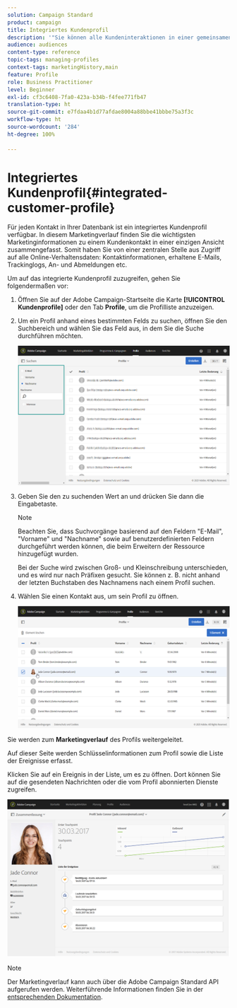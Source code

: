 ```yaml
---
solution: Campaign Standard
product: campaign
title: Integriertes Kundenprofil
description: '"Sie können alle Kundeninteraktionen in einer gemeinsamen Übersicht verfolgen: Das integrierte Kundenprofil von Adobe Campaign wird während des gesamten Lebenszyklus eines Kunden aktualisiert."'
audience: audiences
content-type: reference
topic-tags: managing-profiles
context-tags: marketingHistory,main
feature: Profile
role: Business Practitioner
level: Beginner
exl-id: cf3c6408-7fa0-423a-b34b-f4fee771fb47
translation-type: ht
source-git-commit: e7fdaa4b1d77afdae8004a88bbe41bbbe75a3f3c
workflow-type: ht
source-wordcount: '284'
ht-degree: 100%

---
```


# Integriertes Kundenprofil{#integrated-customer-profile}

Für jeden Kontakt in Ihrer Datenbank ist ein integriertes Kundenprofil verfügbar. In diesem Marketingverlauf finden Sie die wichtigsten Marketinginformationen zu einem Kundenkontakt in einer einzigen Ansicht zusammengefasst. Somit haben Sie von einer zentralen Stelle aus Zugriff auf alle Online-Verhaltensdaten: Kontaktinformationen, erhaltene E-Mails, Trackinglogs, An- und Abmeldungen etc.

Um auf das integrierte Kundenprofil zuzugreifen, gehen Sie folgendermaßen vor:

1. Öffnen Sie auf der Adobe Campaign-Startseite die Karte **[!UICONTROL Kundenprofile]** oder den Tab **Profile**, um die Profilliste anzuzeigen.

1. Um ein Profil anhand eines bestimmten Felds zu suchen, öffnen Sie den Suchbereich und wählen Sie das Feld aus, in dem Sie die Suche durchführen möchten.


   ![](assets/profile-search.png)

1. Geben Sie den zu suchenden Wert an und drücken Sie dann die Eingabetaste.

   >[!NOTE]
   >
   >Beachten Sie, dass Suchvorgänge basierend auf den Feldern &quot;E-Mail&quot;, &quot;Vorname&quot; und &quot;Nachname&quot; sowie auf benutzerdefinierten Feldern durchgeführt werden können, die beim Erweitern der Ressource hinzugefügt wurden.
   >
   >Bei der Suche wird zwischen Groß- und Kleinschreibung unterschieden, und es wird nur nach Präfixen gesucht. Sie können z. B. nicht anhand der letzten Buchstaben des Nachnamens nach einem Profil suchen.

1. Wählen Sie einen Kontakt aus, um sein Profil zu öffnen.

   ![](assets/mkt_hist_access.png)

Sie werden zum **Marketingverlauf** des Profils weitergeleitet.

Auf dieser Seite werden Schlüsselinformationen zum Profil sowie die Liste der Ereignisse erfasst.

Klicken Sie auf ein Ereignis in der Liste, um es zu öffnen. Dort können Sie auf die gesendeten Nachrichten oder die vom Profil abonnierten Dienste zugreifen.

![](assets/mkt_hist_view.png)

>[!NOTE]
>
>Der Marketingverlauf kann auch über die Adobe Campaign Standard API aufgerufen werden. Weiterführende Informationen finden Sie in der [entsprechenden Dokumentation](../../api/using/interacting-with-marketing-history.md).
